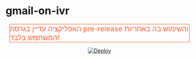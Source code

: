 # gmail-on-ivr

<div style="font-size: 1.2rem; color: #ff6037; border: 1.5px solid; margin: 10px">
האפליקציה עדיין בגרסת pre-release והשימוש בה באחריות המשתמש בלבד!
</div>

<div align='center'>

[![Deploy](https://www.herokucdn.com/deploy/button.svg)](https://heroku.com/deploy)

</div>
